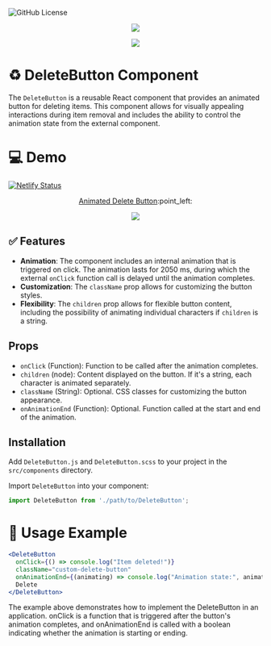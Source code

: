![GitHub License](https://img.shields.io/github/license/oulehlajan/animated-delete-button?style=for-the-badge)

<!-- Created by, animated text -->
<p align="center">
  <img src="https://readme-typing-svg.demolab.com?font=Noto+Sans&weight=600&size=32&duration=3300&pause=4800&color=79C0FF&center=true&vCenter=true&random=false&width=435&lines=%F0%9F%91%8B%2C+Created+by+%40OulehlaJan" />
</p>
<p align="center">
  <img src="https://readme-typing-svg.demolab.com?font=noto&weight=600&size=22&duration=4000&pause=4350&color=FFA657&center=true&vCenter=true&random=false&width=910&lines=a+self-taught+passionate+Web+developer+from+Czechia" />
</p>

# :recycle: DeleteButton Component

The `DeleteButton` is a reusable React component that provides an animated button for deleting items. This component allows for visually appealing interactions during item removal and includes the ability to control the animation state from the external component.

# 💻 Demo
[![Netlify Status](https://api.netlify.com/api/v1/badges/795431f2-67e2-4ada-b4c0-65480a362f10/deploy-status)](https://app.netlify.com/sites/animated-delete-button-oulehlajan/deploys) <br />

<!-- Demo Link -->
<p align="center">
  <a href="https://animated-delete-button-oulehlajan.netlify.app/">Animated Delete Button</a>:point_left: <br />
</p>

<!-- GIF -->
<p align="center">
  <img src="https://github.com/OulehlaJan/animated-delete-button/assets/128754127/43d42e05-4fb0-4dfd-a38d-e78078ecd84c" />
</p>

## :white_check_mark: Features

- **Animation**: The component includes an internal animation that is triggered on click. The animation lasts for 2050 ms, during which the external `onClick` function call is delayed until the animation completes.
- **Customization**: The `className` prop allows for customizing the button styles.
- **Flexibility**: The `children` prop allows for flexible button content, including the possibility of animating individual characters if `children` is a string.

## Props

- `onClick` (Function): Function to be called after the animation completes.
- `children` (node): Content displayed on the button. If it's a string, each character is animated separately.
- `className` (String): Optional. CSS classes for customizing the button appearance.
- `onAnimationEnd` (Function): Optional. Function called at the start and end of the animation.

## Installation

Add `DeleteButton.js` and `DeleteButton.scss` to your project in the `src/components` directory.

Import `DeleteButton` into your component:

```jsx
import DeleteButton from './path/to/DeleteButton';
```

# :pushpin: Usage Example

```jsx
<DeleteButton 
  onClick={() => console.log("Item deleted!")}
  className="custom-delete-button"
  onAnimationEnd={(animating) => console.log("Animation state:", animating)}>
  Delete
</DeleteButton>
```
The example above demonstrates how to implement the DeleteButton in an application. onClick is a function that is triggered after the button's animation completes, and onAnimationEnd is called with a boolean indicating whether the animation is starting or ending.
